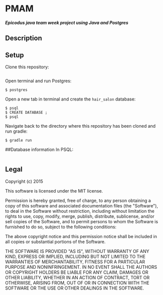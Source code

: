 # PMAM

##### Epicodus java team week project using Java and Postgres

#####

## Description

## Setup

Clone this repository:
```

```

Open terminal and run Postgres:
```
$ postgres
```

Open a new tab in terminal and create the `hair_salon` database:
```
$ psql
$ CREATE DATABASE ;
$ psql
```

Navigate back to the directory where this repository has been cloned and run gradle:
```
$ gradle run
```

##Database information
In PSQL:
```

```

## Legal

Copyright (c) 2015 

This software is licensed under the MIT license.

Permission is hereby granted, free of charge, to any person obtaining a copy
of this software and associated documentation files (the "Software"), to deal
in the Software without restriction, including without limitation the rights
to use, copy, modify, merge, publish, distribute, sublicense, and/or sell
copies of the Software, and to permit persons to whom the Software is
furnished to do so, subject to the following conditions:

The above copyright notice and this permission notice shall be included in
all copies or substantial portions of the Software.

THE SOFTWARE IS PROVIDED "AS IS", WITHOUT WARRANTY OF ANY KIND, EXPRESS OR
IMPLIED, INCLUDING BUT NOT LIMITED TO THE WARRANTIES OF MERCHANTABILITY,
FITNESS FOR A PARTICULAR PURPOSE AND NONINFRINGEMENT. IN NO EVENT SHALL THE
AUTHORS OR COPYRIGHT HOLDERS BE LIABLE FOR ANY CLAIM, DAMAGES OR OTHER
LIABILITY, WHETHER IN AN ACTION OF CONTRACT, TORT OR OTHERWISE, ARISING FROM,
OUT OF OR IN CONNECTION WITH THE SOFTWARE OR THE USE OR OTHER DEALINGS IN
THE SOFTWARE.
